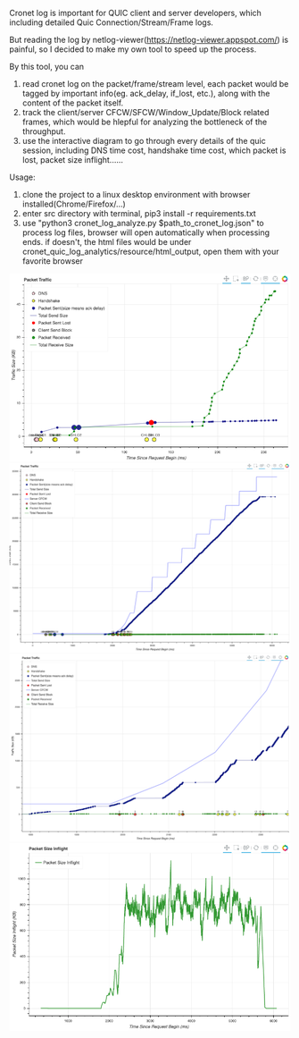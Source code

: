 Cronet log is important for QUIC client and server developers, which including detailed Quic Connection/Stream/Frame logs.

But reading the log by netlog-viewer(https://netlog-viewer.appspot.com/) is painful, so I decided to make my own tool to speed up the process.

By this tool, you can
1) read cronet log on the packet/frame/stream level, each packet would be tagged by important info(eg. ack_delay, if_lost, etc.), along with the content of the packet itself.
2) track the client/server CFCW/SFCW/Window_Update/Block related frames, which would be hlepful for analyzing the bottleneck of the throughput.
3) use the interactive diagram to go through every details of the quic session, including DNS time cost, handshake time cost, which packet is lost, packet size inflight......

Usage:
1) clone the project to a linux desktop environment with browser installed(Chrome/Firefox/...)
2) enter src directory with terminal, pip3 install -r requirements.txt
3) use "python3 cronet_log_analyze.py $path_to_cronet_log.json" to process log files, browser will open automatically when processing ends. if doesn't, the html files would be under cronet_quic_log_analytics/resource/html_output, open them with your favorite browser



![image](https://github.com/snomile/Cronet-Quic-Log-Analytics/blob/master/resource/doc/packet_traffic_analyze.png)
![image](https://github.com/snomile/Cronet-Quic-Log-Analytics/blob/master/resource/doc/massive_send.png)
![image](https://github.com/snomile/Cronet-Quic-Log-Analytics/blob/master/resource/doc/block.png)
![image](https://github.com/snomile/Cronet-Quic-Log-Analytics/blob/master/resource/doc/packet_size_inflight.png)